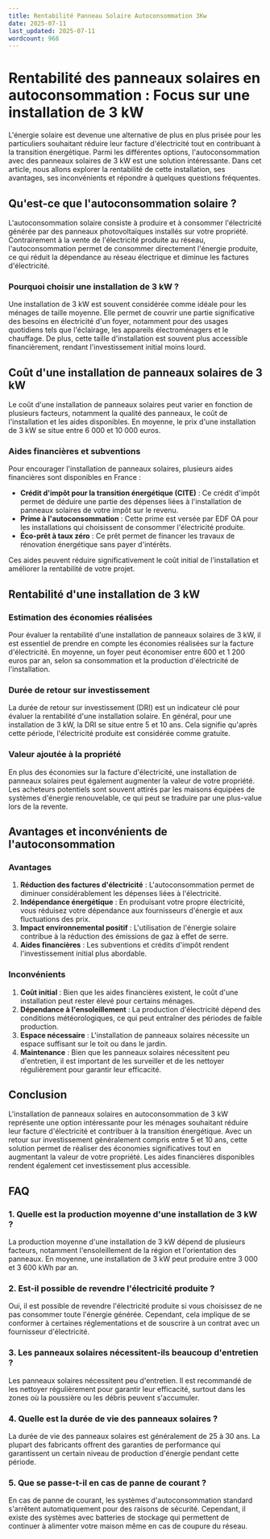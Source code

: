 ```yaml
---
title: Rentabilité Panneau Solaire Autoconsommation 3Kw
date: 2025-07-11
last_updated: 2025-07-11
wordcount: 968
---
```


# Rentabilité des panneaux solaires en autoconsommation : Focus sur une installation de 3 kW

L'énergie solaire est devenue une alternative de plus en plus prisée pour les particuliers souhaitant réduire leur facture d'électricité tout en contribuant à la transition énergétique. Parmi les différentes options, l'autoconsommation avec des panneaux solaires de 3 kW est une solution intéressante. Dans cet article, nous allons explorer la rentabilité de cette installation, ses avantages, ses inconvénients et répondre à quelques questions fréquentes.

## Qu'est-ce que l'autoconsommation solaire ?

L'autoconsommation solaire consiste à produire et à consommer l'électricité générée par des panneaux photovoltaïques installés sur votre propriété. Contrairement à la vente de l'électricité produite au réseau, l'autoconsommation permet de consommer directement l'énergie produite, ce qui réduit la dépendance au réseau électrique et diminue les factures d'électricité.

### Pourquoi choisir une installation de 3 kW ?

Une installation de 3 kW est souvent considérée comme idéale pour les ménages de taille moyenne. Elle permet de couvrir une partie significative des besoins en électricité d'un foyer, notamment pour des usages quotidiens tels que l'éclairage, les appareils électroménagers et le chauffage. De plus, cette taille d'installation est souvent plus accessible financièrement, rendant l'investissement initial moins lourd.

## Coût d'une installation de panneaux solaires de 3 kW

Le coût d'une installation de panneaux solaires peut varier en fonction de plusieurs facteurs, notamment la qualité des panneaux, le coût de l'installation et les aides disponibles. En moyenne, le prix d'une installation de 3 kW se situe entre 6 000 et 10 000 euros.

### Aides financières et subventions

Pour encourager l'installation de panneaux solaires, plusieurs aides financières sont disponibles en France :

- **Crédit d'impôt pour la transition énergétique (CITE)** : Ce crédit d'impôt permet de déduire une partie des dépenses liées à l'installation de panneaux solaires de votre impôt sur le revenu.
- **Prime à l'autoconsommation** : Cette prime est versée par EDF OA pour les installations qui choisissent de consommer l'électricité produite.
- **Éco-prêt à taux zéro** : Ce prêt permet de financer les travaux de rénovation énergétique sans payer d'intérêts.

Ces aides peuvent réduire significativement le coût initial de l'installation et améliorer la rentabilité de votre projet.

## Rentabilité d'une installation de 3 kW

### Estimation des économies réalisées

Pour évaluer la rentabilité d'une installation de panneaux solaires de 3 kW, il est essentiel de prendre en compte les économies réalisées sur la facture d'électricité. En moyenne, un foyer peut économiser entre 600 et 1 200 euros par an, selon sa consommation et la production d'électricité de l'installation.

### Durée de retour sur investissement

La durée de retour sur investissement (DRI) est un indicateur clé pour évaluer la rentabilité d'une installation solaire. En général, pour une installation de 3 kW, la DRI se situe entre 5 et 10 ans. Cela signifie qu'après cette période, l'électricité produite est considérée comme gratuite.

### Valeur ajoutée à la propriété

En plus des économies sur la facture d'électricité, une installation de panneaux solaires peut également augmenter la valeur de votre propriété. Les acheteurs potentiels sont souvent attirés par les maisons équipées de systèmes d'énergie renouvelable, ce qui peut se traduire par une plus-value lors de la revente.

## Avantages et inconvénients de l'autoconsommation

### Avantages

1. **Réduction des factures d'électricité** : L'autoconsommation permet de diminuer considérablement les dépenses liées à l'électricité.
2. **Indépendance énergétique** : En produisant votre propre électricité, vous réduisez votre dépendance aux fournisseurs d'énergie et aux fluctuations des prix.
3. **Impact environnemental positif** : L'utilisation de l'énergie solaire contribue à la réduction des émissions de gaz à effet de serre.
4. **Aides financières** : Les subventions et crédits d'impôt rendent l'investissement initial plus abordable.

### Inconvénients

1. **Coût initial** : Bien que les aides financières existent, le coût d'une installation peut rester élevé pour certains ménages.
2. **Dépendance à l'ensoleillement** : La production d'électricité dépend des conditions météorologiques, ce qui peut entraîner des périodes de faible production.
3. **Espace nécessaire** : L'installation de panneaux solaires nécessite un espace suffisant sur le toit ou dans le jardin.
4. **Maintenance** : Bien que les panneaux solaires nécessitent peu d'entretien, il est important de les surveiller et de les nettoyer régulièrement pour garantir leur efficacité.

## Conclusion

L'installation de panneaux solaires en autoconsommation de 3 kW représente une option intéressante pour les ménages souhaitant réduire leur facture d'électricité et contribuer à la transition énergétique. Avec un retour sur investissement généralement compris entre 5 et 10 ans, cette solution permet de réaliser des économies significatives tout en augmentant la valeur de votre propriété. Les aides financières disponibles rendent également cet investissement plus accessible.

## FAQ

### 1. Quelle est la production moyenne d'une installation de 3 kW ?

La production moyenne d'une installation de 3 kW dépend de plusieurs facteurs, notamment l'ensoleillement de la région et l'orientation des panneaux. En moyenne, une installation de 3 kW peut produire entre 3 000 et 3 600 kWh par an.

### 2. Est-il possible de revendre l'électricité produite ?

Oui, il est possible de revendre l'électricité produite si vous choisissez de ne pas consommer toute l'énergie générée. Cependant, cela implique de se conformer à certaines réglementations et de souscrire à un contrat avec un fournisseur d'électricité.

### 3. Les panneaux solaires nécessitent-ils beaucoup d'entretien ?

Les panneaux solaires nécessitent peu d'entretien. Il est recommandé de les nettoyer régulièrement pour garantir leur efficacité, surtout dans les zones où la poussière ou les débris peuvent s'accumuler.

### 4. Quelle est la durée de vie des panneaux solaires ?

La durée de vie des panneaux solaires est généralement de 25 à 30 ans. La plupart des fabricants offrent des garanties de performance qui garantissent un certain niveau de production d'énergie pendant cette période.

### 5. Que se passe-t-il en cas de panne de courant ?

En cas de panne de courant, les systèmes d'autoconsommation standard s'arrêtent automatiquement pour des raisons de sécurité. Cependant, il existe des systèmes avec batteries de stockage qui permettent de continuer à alimenter votre maison même en cas de coupure du réseau.